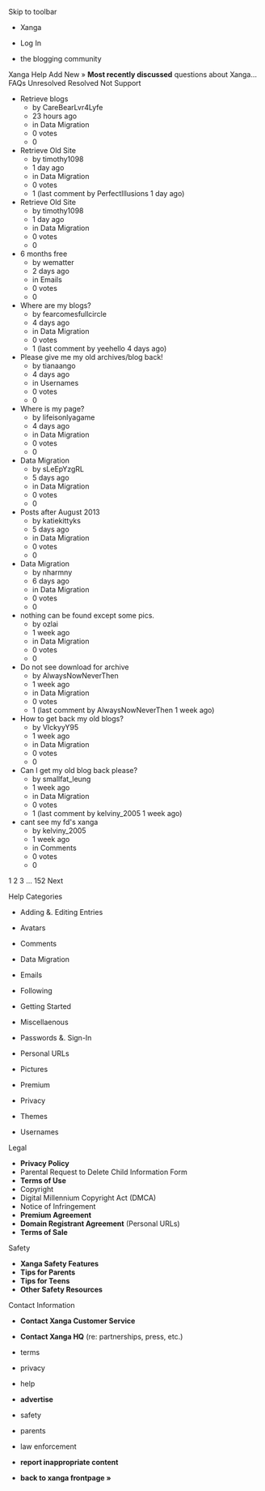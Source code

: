 Skip to toolbar

*   Xanga

*   Log In

*   the blogging community

Xanga Help Add New » **Most recently discussed** questions about Xanga… FAQs Unresolved Resolved Not Support

*   Retrieve blogs
    *   by CareBearLvr4Lyfe
    *   23 hours ago
    *   in Data Migration
    *   0 votes
    *   0
*   Retrieve Old Site
    *   by timothy1098
    *   1 day ago
    *   in Data Migration
    *   0 votes
    *   1 (last comment by PerfectIllusions 1 day ago)
*   Retrieve Old Site
    *   by timothy1098
    *   1 day ago
    *   in Data Migration
    *   0 votes
    *   0
*   6 months free
    *   by wematter
    *   2 days ago
    *   in Emails
    *   0 votes
    *   0
*   Where are my blogs?
    *   by fearcomesfullcircle
    *   4 days ago
    *   in Data Migration
    *   0 votes
    *   1 (last comment by yeehello 4 days ago)
*   Please give me my old archives/blog back!
    *   by tianaango
    *   4 days ago
    *   in Usernames
    *   0 votes
    *   0
*   Where is my page?
    *   by lifeisonlyagame
    *   4 days ago
    *   in Data Migration
    *   0 votes
    *   0
*   Data Migration
    *   by sLeEpYzgRL
    *   5 days ago
    *   in Data Migration
    *   0 votes
    *   0
*   Posts after August 2013
    *   by katiekittyks
    *   5 days ago
    *   in Data Migration
    *   0 votes
    *   0
*   Data Migration
    *   by nharmny
    *   6 days ago
    *   in Data Migration
    *   0 votes
    *   0
*   nothing can be found except some pics.
    *   by ozlai
    *   1 week ago
    *   in Data Migration
    *   0 votes
    *   0
*   Do not see download for archive
    *   by AlwaysNowNeverThen
    *   1 week ago
    *   in Data Migration
    *   0 votes
    *   1 (last comment by AlwaysNowNeverThen 1 week ago)
*   How to get back my old blogs?
    *   by VIckyyY95
    *   1 week ago
    *   in Data Migration
    *   0 votes
    *   0
*   Can I get my old blog back please?
    *   by smallfat\_leung
    *   1 week ago
    *   in Data Migration
    *   0 votes
    *   1 (last comment by kelviny\_2005 1 week ago)
*   cant see my fd's xanga
    *   by kelviny\_2005
    *   1 week ago
    *   in Comments
    *   0 votes
    *   0

1 2 3 ... 152 Next

Help Categories

*   Adding &. Editing Entries
*   Avatars
*   Comments
*   Data Migration
*   Emails
*   Following
*   Getting Started
*   Miscellaenous

*   Passwords &. Sign-In
*   Personal URLs
*   Pictures
*   Premium
*   Privacy
*   Themes
*   Usernames

Legal

*   **Privacy Policy**
*   Parental Request to Delete Child Information Form
*   **Terms of Use**
*   Copyright
*   Digital Millennium Copyright Act (DMCA)
*   Notice of Infringement
*   **Premium Agreement**
*   **Domain Registrant Agreement** (Personal URLs)
*   **Terms of Sale**

Safety

*   **Xanga Safety Features**
*   **Tips for Parents**
*   **Tips for Teens**
*   **Other Safety Resources**

Contact Information

*   **Contact Xanga Customer Service**
*   **Contact Xanga HQ** (re: partnerships, press, etc.)

*   terms
*   privacy
*   help
*   **advertise**

*   safety
*   parents
*   law enforcement
*   **report inappropriate content**

*   **back to xanga frontpage »**